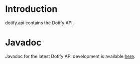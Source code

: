 # Introduction #
dotify.api contains the Dotify API.

# Javadoc #
Javadoc for the latest Dotify API development is available [here](http://files.pef-format.org/javadoc/dotify-api/).